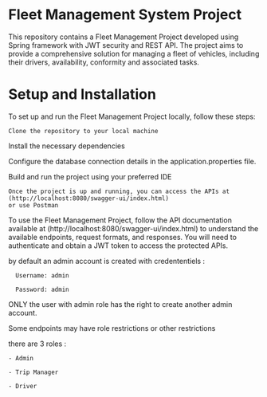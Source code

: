 # Fleet Management System Project

This repository contains a Fleet Management Project developed using Spring framework with JWT security and REST API. The project aims to provide a comprehensive solution for managing a fleet of vehicles, including their drivers, availability, conformity and associated tasks.

# Setup and Installation

To set up and run the Fleet Management Project locally, follow these steps:

    Clone the repository to your local machine

Install the necessary dependencies

Configure the database connection details in the application.properties file.

Build and run the project using your preferred IDE 

    Once the project is up and running, you can access the APIs at (http://localhost:8080/swagger-ui/index.html)
    or use Postman 


To use the Fleet Management Project, follow the API documentation available at (http://localhost:8080/swagger-ui/index.html) to understand the available endpoints, request formats, and responses. You will need to authenticate and obtain a JWT token to access the protected APIs.

by default an admin account is created with credententiels :

      Username: admin
      
      Password: admin
      
ONLY the user with admin role has the right to create another admin account.

Some endpoints may have role restrictions or other restrictions 

there are 3 roles :

    - Admin

    - Trip Manager
    
    - Driver
      
